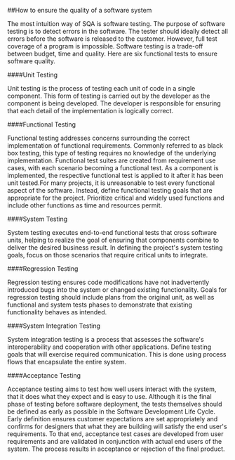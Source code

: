 ##How to ensure the quality of a software system

The most intuition way of SQA is software testing. The purpose of software testing is to detect errors in the software. The tester should ideally detect all errors before the software is released to the customer. However, full test coverage of a program is impossible. Software testing is a trade-off between budget, time and quality. Here are six functional tests to ensure software quality.

####Unit Testing

Unit testing is the process of testing each unit of code in a single component. This form of testing is carried out by the developer as the component is being developed. The developer is responsible for ensuring that each detail of the implementation is logically correct.

####Functional Testing

Functional testing addresses concerns surrounding the correct implementation of functional requirements. Commonly referred to as black box testing, this type of testing requires no knowledge of the underlying implementation. Functional test suites are created from requirement use cases, with each scenario becoming a functional test. As a component is implemented, the respective functional test is applied to it after it has been unit tested.For many projects, it is unreasonable to test every functional aspect of the software. Instead, define functional testing goals that are appropriate for the project. Prioritize critical and widely used functions and include other functions as time and resources permit.

####System Testing

System testing executes end-to-end functional tests that cross software units, helping to realize the goal of ensuring that components combine to deliver the desired business result. In defining the project's system testing goals, focus on those scenarios that require critical units to integrate.

####Regression Testing

Regression testing ensures code modifications have not inadvertently introduced bugs into the system or changed existing functionality. Goals for regression testing should include plans from the original unit, as well as functional and system tests phases to demonstrate that existing functionality behaves as intended.

####System Integration Testing

System integration testing is a process that assesses the software's interoperability and cooperation with other applications. Define testing goals that will exercise required communication. This is done using process flows that encapsulate the entire system.

####Acceptance Testing

Acceptance testing aims to test how well users interact with the system, that it does what they expect and is easy to use. Although it is the final phase of testing before software deployment, the tests themselves should be defined as early as possible in the Software Development Life Cycle. Early definition ensures customer expectations are set appropriately and confirms for designers that what they are building will satisfy the end user's requirements. To that end, acceptance test cases are developed from user requirements and are validated in conjunction with actual end users of the system. The process results in acceptance or rejection of the final product.
